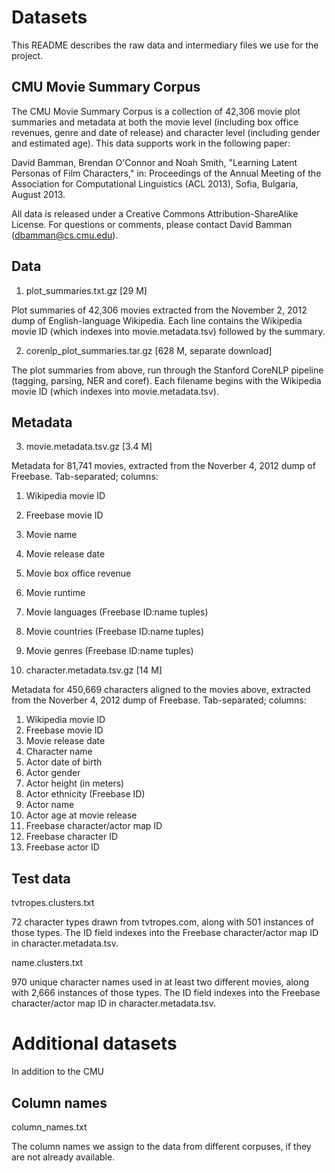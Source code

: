 # Datasets

This README describes the raw data and intermediary files we use for the project.

## CMU Movie Summary Corpus

The CMU Movie Summary Corpus is a collection of 42,306 movie plot summaries and metadata at both the movie level (including box office revenues, genre and date of release) and character level (including gender and estimated age).  This data supports work in the following paper:

David Bamman, Brendan O'Connor and Noah Smith, "Learning Latent Personas of Film Characters," in: Proceedings of the Annual Meeting of the Association for Computational Linguistics (ACL 2013), Sofia, Bulgaria, August 2013.

All data is released under a Creative Commons Attribution-ShareAlike License. For questions or comments, please contact David Bamman (dbamman@cs.cmu.edu).

## Data

1. plot_summaries.txt.gz [29 M] 

Plot summaries of 42,306 movies extracted from the November 2, 2012 dump of English-language Wikipedia.  Each line contains the Wikipedia movie ID (which indexes into movie.metadata.tsv) followed by the summary.

2. corenlp_plot_summaries.tar.gz [628 M, separate download]

The plot summaries from above, run through the Stanford CoreNLP pipeline (tagging, parsing, NER and coref). Each filename begins with the Wikipedia movie ID (which indexes into movie.metadata.tsv).

## Metadata

3. movie.metadata.tsv.gz [3.4 M]

Metadata for 81,741 movies, extracted from the Noverber 4, 2012 dump of Freebase.  Tab-separated; columns:

1. Wikipedia movie ID
2. Freebase movie ID
3. Movie name
4. Movie release date
5. Movie box office revenue
6. Movie runtime
7. Movie languages (Freebase ID:name tuples)
8. Movie countries (Freebase ID:name tuples)
9. Movie genres (Freebase ID:name tuples)

4. character.metadata.tsv.gz [14 M]

Metadata for 450,669 characters aligned to the movies above, extracted from the Noverber 4, 2012 dump of Freebase.  Tab-separated; columns:

1. Wikipedia movie ID
2. Freebase movie ID
3. Movie release date
4. Character name
5. Actor date of birth
6. Actor gender
7. Actor height (in meters)
8. Actor ethnicity (Freebase ID)
9. Actor name
10. Actor age at movie release
11. Freebase character/actor map ID
12. Freebase character ID
13. Freebase actor ID

## Test data

tvtropes.clusters.txt

72 character types drawn from tvtropes.com, along with 501 instances of those types.  The ID field indexes into the Freebase character/actor map ID in character.metadata.tsv.

name.clusters.txt


970 unique character names used in at least two different movies, along with 2,666 instances of those types.  The ID field indexes into the Freebase character/actor map ID in character.metadata.tsv.

# Additional datasets

In addition to the CMU 

## Column names

column_names.txt

The column names we assign to the data from different corpuses, if they are not already available.